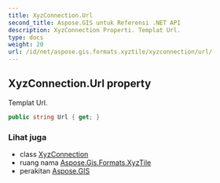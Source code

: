```yaml
---
title: XyzConnection.Url
second_title: Aspose.GIS untuk Referensi .NET API
description: XyzConnection Properti. Templat Url.
type: docs
weight: 20
url: /id/net/aspose.gis.formats.xyztile/xyzconnection/url/
---
```

## XyzConnection.Url property

Templat Url.

```csharp
public string Url { get; }
```

### Lihat juga

* class [XyzConnection](../)
* ruang nama [Aspose.Gis.Formats.XyzTile](../../xyzconnection/)
* perakitan [Aspose.GIS](../../../)


